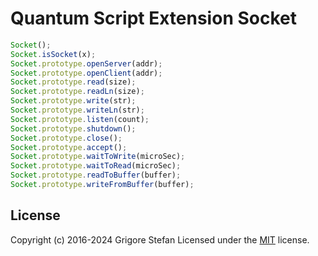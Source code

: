 # Quantum Script Extension Socket

```javascript
Socket();
Socket.isSocket(x);
Socket.prototype.openServer(addr);
Socket.prototype.openClient(addr);
Socket.prototype.read(size);
Socket.prototype.readLn(size);
Socket.prototype.write(str);
Socket.prototype.writeLn(str);
Socket.prototype.listen(count);
Socket.prototype.shutdown();
Socket.prototype.close();
Socket.prototype.accept();
Socket.prototype.waitToWrite(microSec);
Socket.prototype.waitToRead(microSec);
Socket.prototype.readToBuffer(buffer);
Socket.prototype.writeFromBuffer(buffer);
```

## License

Copyright (c) 2016-2024 Grigore Stefan
Licensed under the [MIT](LICENSE) license.
